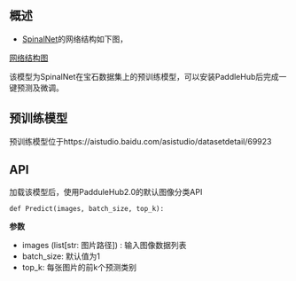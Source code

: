 ## 概述
* [SpinalNet](https://arxiv.org/abs/2007.03347)的网络结构如下图，

[网络结构图](https://ai-studio-static-online.cdn.bcebos.com/0c58fff63018401089f92085a2aea5d46921351012e64ac4b7d5a8e1370c463f)

该模型为SpinalNet在宝石数据集上的预训练模型，可以安装PaddleHub后完成一键预测及微调。

## 预训练模型

预训练模型位于https://aistudio.baidu.com/asistudio/datasetdetail/69923

## API
加载该模型后，使用PadduleHub2.0的默认图像分类API
```
def Predict(images, batch_size, top_k):
```

**参数**
* images (list[str: 图片路径]) : 输入图像数据列表
* batch_size: 默认值为1
* top_k: 每张图片的前k个预测类别

